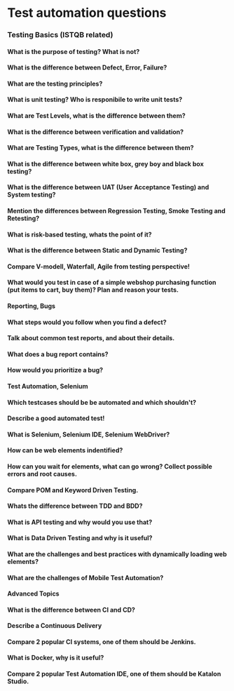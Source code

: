 # Test automation questions

### Testing Basics (ISTQB related)

#### What is the purpose of testing? What is not?
#### What is the difference between Defect, Error, Failure?
#### What are the testing principles?
#### What is unit testing? Who is responibile to write unit tests?
#### What are Test Levels, what is the difference between them?
#### What is the difference between verification and validation?
#### What are Testing Types, what is the difference between them?
#### What is the difference between white box, grey boy and black box testing?
#### What is the difference between UAT (User Acceptance Testing) and System testing?
#### Mention the differences between Regression Testing, Smoke Testing and Retesting?
#### What is risk-based testing, whats the point of it?
#### What is the difference between Static and Dynamic Testing?
#### Compare V-modell, Waterfall, Agile from testing perspective!
#### What would you test in case of a simple webshop purchasing function (put items to cart, buy them)? Plan and reason your tests.

#### Reporting, Bugs
#### What steps would you follow when you find a defect?
#### Talk about common test reports, and about their details.
#### What does a bug report contains?
#### How would you prioritize a bug?

#### Test Automation, Selenium
#### Which testcases should be be automated and which shouldn't?
#### Describe a good automated test!
#### What is Selenium, Selenium IDE, Selenium WebDriver?
#### How can be web elements indentified?
#### How can you wait for elements, what can go wrong? Collect possible errors and root causes.
#### Compare POM and Keyword Driven Testing.
#### Whats the difference between TDD and BDD?
#### What is API testing and why would you use that?
#### What is Data Driven Testing and why is it useful?
#### What are the challenges and best practices with dynamically loading web elements?
#### What are the challenges of Mobile Test Automation?

#### Advanced Topics
#### What is the difference between CI and CD?
#### Describe a Continuous Delivery
#### Compare 2 popular CI systems, one of them should be Jenkins.
#### What is Docker, why is it useful?
#### Compare 2 popular Test Automation IDE, one of them should be Katalon Studio.